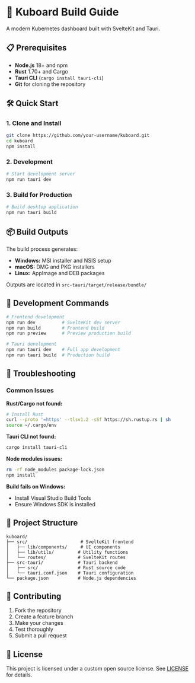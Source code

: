 # 🚀 Kuboard Build Guide

A modern Kubernetes dashboard built with SvelteKit and Tauri.

## 📋 Prerequisites

- **Node.js** 18+ and npm
- **Rust** 1.70+ and Cargo
- **Tauri CLI** (`cargo install tauri-cli`)
- **Git** for cloning the repository

## 🛠️ Quick Start

### 1. Clone and Install
```bash
git clone https://github.com/your-username/kuboard.git
cd kuboard
npm install
```

### 2. Development
```bash
# Start development server
npm run tauri dev
```

### 3. Build for Production
```bash
# Build desktop application
npm run tauri build
```

## 📦 Build Outputs

The build process generates:
- **Windows:** MSI installer and NSIS setup
- **macOS:** DMG and PKG installers  
- **Linux:** AppImage and DEB packages

Outputs are located in `src-tauri/target/release/bundle/`

## 🔧 Development Commands

```bash
# Frontend development
npm run dev          # SvelteKit dev server
npm run build        # Frontend build
npm run preview      # Preview production build

# Tauri development  
npm run tauri dev    # Full app development
npm run tauri build  # Production build
```

## 🐛 Troubleshooting

### Common Issues

**Rust/Cargo not found:**
```bash
# Install Rust
curl --proto '=https' --tlsv1.2 -sSf https://sh.rustup.rs | sh
source ~/.cargo/env
```

**Tauri CLI not found:**
```bash
cargo install tauri-cli
```

**Node modules issues:**
```bash
rm -rf node_modules package-lock.json
npm install
```

**Build fails on Windows:**
- Install Visual Studio Build Tools
- Ensure Windows SDK is installed

## 📁 Project Structure

```
kuboard/
├── src/                    # SvelteKit frontend
│   ├── lib/components/     # UI components
│   ├── lib/utils/         # Utility functions
│   └── routes/            # SvelteKit routes
├── src-tauri/             # Tauri backend
│   ├── src/               # Rust source code
│   └── tauri.conf.json    # Tauri configuration
└── package.json           # Node.js dependencies
```

## 🤝 Contributing

1. Fork the repository
2. Create a feature branch
3. Make your changes
4. Test thoroughly
5. Submit a pull request

## 📄 License

This project is licensed under a custom open source license. See [LICENSE](LICENSE) for details.